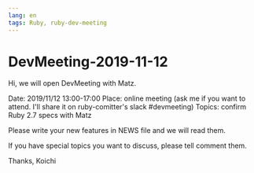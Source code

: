 ```yaml
---
lang: en
tags: Ruby, ruby-dev-meeting
---
```


# DevMeeting-2019-11-12

Hi, we will open DevMeeting with Matz.

Date: 2019/11/12 13:00-17:00
Place: online meeting (ask me if you want to attend. I'll share it on ruby-comitter's slack #devmeeting)
Topics: confirm Ruby 2.7 specs with Matz

Please write your new features in NEWS file and we will read them.

If you have special topics you want to discuss, please tell comment them.

Thanks,
Koichi
